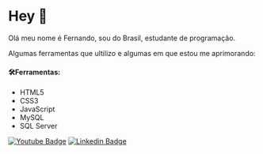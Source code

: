# Hey 👋

Olá meu nome é Fernando, sou do Brasil, estudante de programação.

Algumas ferramentas que ultilizo e algumas em que estou me aprimorando:

#### 🛠Ferramentas:

- HTML5
- CSS3
- JavaScript
- MySQL
- SQL Server

[![Youtube Badge](https://img.shields.io/badge/-Youtube-FF0000?style=flat-square&labelColor=FF0000&logo=youtube&logoColor=white&link=https://www.youtube.com/channel/UCVDlJVxNUJGCzgviJaHzrLQ/featured)](https://www.youtube.com/channel/UCVDlJVxNUJGCzgviJaHzrLQ/featured) [![Linkedin Badge](https://img.shields.io/badge/-LinkedIn-blue?style=flat-square&logo=Linkedin&logoColor=white&link=https://www.linkedin.com/in/fernando-monteiro-de-lima-nunes-5bb499175//)](https://www.linkedin.com/in/fernando-monteiro-de-lima-nunes-5bb499175/)



